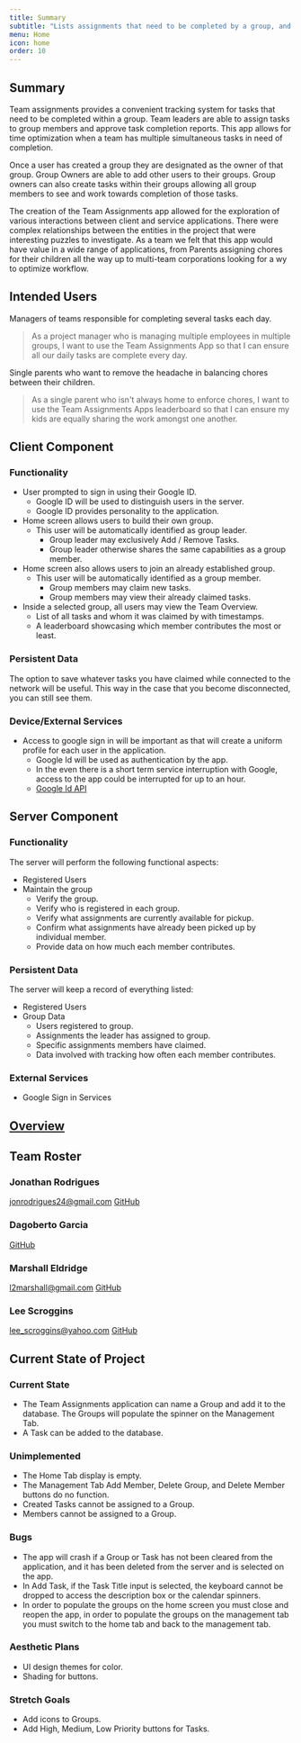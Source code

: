 ```yaml
---
title: Summary
subtitle: "Lists assignments that need to be completed by a group, and allows members to claim them"
menu: Home
icon: home
order: 10
---
```


## Summary

Team assignments provides a convenient tracking system for tasks that need to be completed within a group. Team leaders are able to assign tasks to group members and approve task completion reports. This app allows for time optimization when a team has multiple simultaneous tasks in need of completion.

Once a user has created a group they are designated as the owner of that group. Group Owners are able to add other users to their groups. Group owners can also create tasks within their groups allowing all group members to see and work towards completion of those tasks.

The creation of the Team Assignments app allowed for the exploration of various interactions between client and service applications. There were complex relationships between the entities in the project that were interesting puzzles to investigate. As a team we felt that this app would have value in a wide range of applications, from Parents assigning chores for their children all the way up to multi-team corporations looking for a wy to optimize workflow.

## Intended Users
 Managers of teams responsible for completing several tasks each day.
> As a project manager who is managing multiple employees in multiple groups, I want to use the Team Assignments App so that I can ensure all our daily tasks are complete every day.

 Single parents who want to remove the headache in balancing chores between their children. 
> As a single parent who isn't always home to enforce chores, I want to use the Team Assignments Apps leaderboard so that I can ensure my kids are equally sharing the work amongst one another.

## Client Component

### Functionality


* User prompted to sign in using their Google ID.
  * Google ID will be used to distinguish users in the server. 
  * Google ID provides personality to the application. 
* Home screen allows users to build their own group. 
  * This user will be automatically identified as group leader. 
    * Group leader may exclusively Add / Remove Tasks.
    * Group leader otherwise shares the same capabilities as a group member. 
* Home screen also allows users to join an already established group. 
  * This user will be automatically identified as a group member. 
    * Group members may claim new tasks. 
    * Group members may view their already claimed tasks. 
* Inside a selected group, all users may view the Team Overview. 
  * List of all tasks and whom it was claimed by with timestamps. 
  * A leaderboard showcasing which member contributes the most or least.

### Persistent Data

The option to save whatever tasks you have claimed while connected to the network will be useful. This way in the case that you become disconnected, you can still see them. 
    
### Device/External Services

* Access to google sign in will be important as that will create a uniform profile for each user in the application.
  * Google Id will be used as authentication by the app.
  * In the even there is a short term service interruption with Google, access to the app could be interrupted for up to an hour.  
  * [Google Id API](https://developers.google.com/identity/sign-in/web/sign-in)
    
## Server Component

### Functionality

The server will perform the following functional aspects: 
* Registered Users
* Maintain the group
    * Verify the group. 
    * Verify who is registered in each group.
    * Verify what assignments are currently available for pickup. 
    * Confirm what assignments have already been picked up by individual member. 
    * Provide data on how much each member contributes.

### Persistent Data

The server will keep a record of everything listed:
* Registered Users
* Group Data
    * Users registered to group.
    * Assignments the leader has assigned to group.
    * Specific assignments members have claimed.
    * Data involved with tracking how often each member contributes.


### External Services
* Google Sign in Services


## [Overview](pdf/PDFOverview.pdf)

## Team Roster

### Jonathan Rodrigues
jonrodrigues24@gmail.com
[GitHub](https://jonrodrigues24.github.io/)

### Dagoberto Garcia
[GitHub](https://github.com/wyldus)

### Marshall Eldridge
l2marshall@gmail.com
[GitHub](https://github.com/marshalleldridge)

### Lee Scroggins
lee_scroggins@yahoo.com
[GitHub](https://github.com/lee-scroggins) 

## Current State of Project

### Current State
* The Team Assignments application can name a Group and add it to the database.  The Groups will populate the spinner on the Management Tab.
* A Task can be added to the database.

### Unimplemented
* The Home Tab display is empty.
* The Management Tab Add Member, Delete Group, and Delete Member buttons do no function.
* Created Tasks cannot be assigned to a Group.
* Members cannot be assigned to a Group.

### Bugs
* The app will crash if a Group or Task has not been cleared from the application, and it has been deleted from the server and is selected on the app.
* In Add Task, if the Task Title input is selected, the keyboard cannot be dropped to access the description box or the calendar spinners.
* In order to populate the groups on the home screen you must close and reopen the app, in order to populate the groups on the management tab you must switch to the home tab and back to the management tab. 

### Aesthetic Plans
* UI design themes for color.
* Shading for buttons.

### Stretch Goals
* Add icons to Groups.
* Add High, Medium, Low Priority buttons for Tasks.

